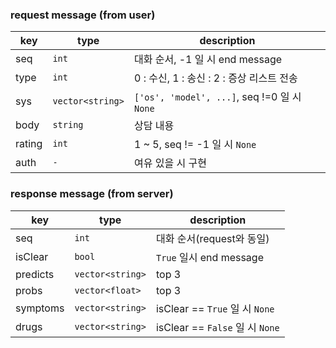 ### request message (from user)
| key         |  type             | description |
| -------     | -------------     | -           | 
| seq         | `int`               | 대화 순서, -1 일 시 end message |
| type        | `int`               | 0 : 수신, 1 : 송신 : 2 : 증상 리스트 전송 |
| sys         | `vector<string>`    | `['os', 'model', ...]`, seq !=0 일 시 `None` |
| body         | `string`            | 상담 내용 |
| rating      | `int`               | 1 ~ 5, seq != -1 일 시 `None` |
| auth        | `-`                 | 여유 있을 시 구현 |

### response message (from server)
| key         |  type             | description |
| -------     | -------------     | -           |
| seq         | `int`               | 대화 순서(request와 동일) |
| isClear     | `bool`              | `True` 일시 end message |
| predicts    | `vector<string>`    | top 3 |
| probs       | `vector<float>`     | top 3 |
| symptoms    | `vector<string>`    | isClear == `True` 일 시 `None` |
| drugs       | `vector<string>`    | isClear == `False` 일 시 `None` |